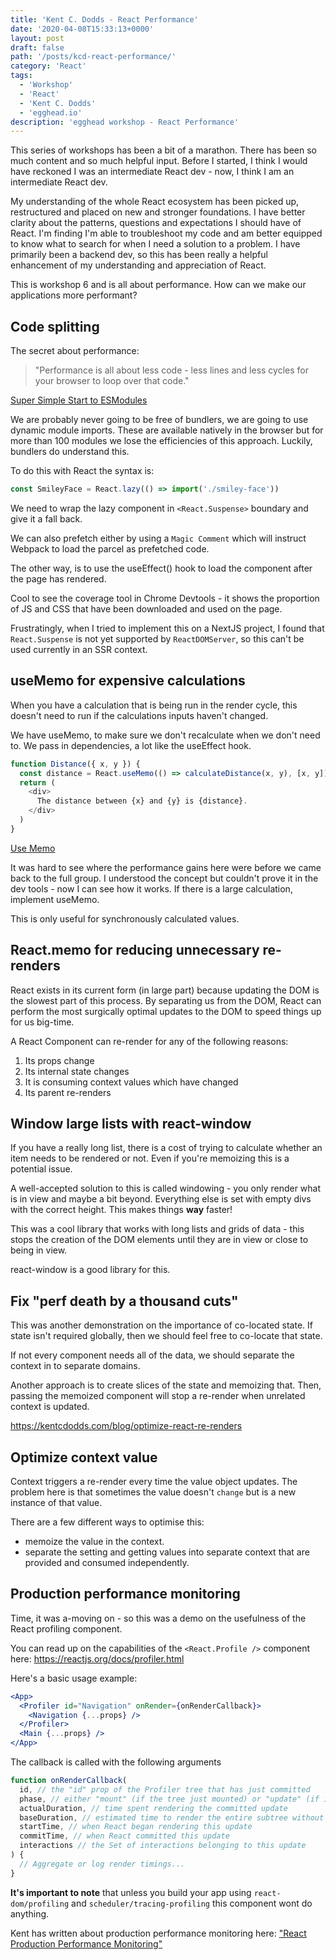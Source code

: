 ```yaml
---
title: 'Kent C. Dodds - React Performance'
date: '2020-04-08T15:33:13+0000'
layout: post
draft: false
path: '/posts/kcd-react-performance/'
category: 'React'
tags:
  - 'Workshop'
  - 'React'
  - 'Kent C. Dodds'
  - 'egghead.io'
description: 'egghead workshop - React Performance'
---
```


This series of workshops has been a bit of a marathon. There has been so much
content and so much helpful input. Before I started, I think I would have reckoned
I was an intermediate React dev - now, I think I am an intermediate React dev.

My understanding of the whole React ecosystem has been picked up, restructured and
placed on new and stronger foundations. I have better clarity about the patterns,
questions and expectations I should have of React. I'm finding I'm able to
troubleshoot my code and am better equipped to know what to search for when I need
a solution to a problem. I have primarily been a backend dev, so this has been
really a helpful enhancement of my understanding and appreciation of React.

This is workshop 6 and is all about performance. How can we make our applications
more performant?

## Code splitting

The secret about performance:

> "Performance is all about less code - less lines
> and less cycles for your browser to loop over that code."

[Super Simple Start to ESModules](https://kentcdodds.com/blog/super-simple-start-to-es-modules-in-the-browser)

We are probably never going to be free of bundlers, we are going to use dynamic
module imports. These are available natively in the browser but for more than 100
modules we lose the efficiencies of this approach. Luckily, bundlers do understand
this.

To do this with React the syntax is:

```js
const SmileyFace = React.lazy(() => import('./smiley-face'))
```

We need to wrap the lazy component in `<React.Suspense>` boundary and give it a fall
back.

We can also prefetch either by using a `Magic Comment` which will instruct Webpack
to load the parcel as prefetched code.

The other way, is to use the useEffect() hook to load the component after the page
has rendered.

Cool to see the coverage tool in Chrome Devtools - it shows the proportion of JS
and CSS that have been downloaded and used on the page.

Frustratingly, when I tried to implement this on a NextJS project, I found that
`React.Suspense` is not yet supported by `ReactDOMServer`, so this can't be used
currently in an SSR context.

## useMemo for expensive calculations

When you have a calculation that is being run in the render cycle, this doesn't
need to run if the calculations inputs haven't changed.

We have useMemo, to make sure we don't recalculate when we don't need to. We pass
in dependencies, a lot like the useEffect hook.

```js
function Distance({ x, y }) {
  const distance = React.useMemo(() => calculateDistance(x, y), [x, y])
  return (
    <div>
      The distance between {x} and {y} is {distance}.
    </div>
  )
}
```

[Use Memo](http://kcd.im/usememo)

It was hard to see where the performance gains here were before we came back to
the full group. I understood the concept but couldn't prove it in the dev tools -
now I can see how it works. If there is a large calculation, implement useMemo.

This is only useful for synchronously calculated values.

## React.memo for reducing unnecessary re-renders

React exists in its current form (in large part) because updating the DOM is the
slowest part of this process. By separating us from the DOM, React can perform
the most surgically optimal updates to the DOM to speed things up for us
big-time.

A React Component can re-render for any of the following reasons:

1. Its props change
2. Its internal state changes
3. It is consuming context values which have changed
4. Its parent re-renders

## Window large lists with react-window

If you have a really long list, there is a cost of trying to calculate whether an
item needs to be rendered or not. Even if you're memoizing this is a potential
issue.

A well-accepted solution to this is called windowing - you only render what is in
view and maybe a bit beyond. Everything else is set with empty divs with the
correct height. This makes things **way** faster!

This was a cool library that works with long lists and grids of data - this stops
the creation of the DOM elements until they are in view or close to being in view.

react-window is a good library for this.

## Fix "perf death by a thousand cuts"

This was another demonstration on the importance of co-located state. If state
isn't required globally, then we should feel free to co-locate that state.

If not every component needs all of the data, we should separate the context in
to separate domains.

Another approach is to create slices of the state and memoizing that. Then,
passing the memoized component will stop a re-render when unrelated context is
updated.

https://kentcdodds.com/blog/optimize-react-re-renders

## Optimize context value

Context triggers a re-render every time the value object updates. The problem here
is that sometimes the value doesn't `change` but is a new instance of that value.

There are a few different ways to optimise this:

- memoize the value in the context.
- separate the setting and getting values into separate context that are provided
  and consumed independently.

## Production performance monitoring

Time, it was a-moving on - so this was a demo on the usefulness of the React
profiling component.

You can read up on the capabilities of the `<React.Profile />` component here:
https://reactjs.org/docs/profiler.html

Here's a basic usage example:

```jsx
<App>
  <Profiler id="Navigation" onRender={onRenderCallback}>
    <Navigation {...props} />
  </Profiler>
  <Main {...props} />
</App>
```

The callback is called with the following arguments

```javascript
function onRenderCallback(
  id, // the "id" prop of the Profiler tree that has just committed
  phase, // either "mount" (if the tree just mounted) or "update" (if it re-rendered)
  actualDuration, // time spent rendering the committed update
  baseDuration, // estimated time to render the entire subtree without memoization
  startTime, // when React began rendering this update
  commitTime, // when React committed this update
  interactions // the Set of interactions belonging to this update
) {
  // Aggregate or log render timings...
}
```

**It's important to note** that unless you build your app using
`react-dom/profiling` and `scheduler/tracing-profiling` this component wont do
anything.

Kent has written about production performance monitoring here:
["React Production Performance Monitoring"](https://kentcdodds.com/blog/react-production-performance-monitoring)

